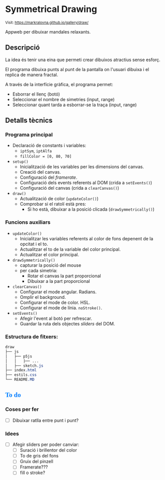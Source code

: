 # Symmetrical Drawing

<style>n{color:#0080ff;font-family:"Segoe Print"}</style>

<small>Visit: https://markralovna.github.io/gallery/draw/</small>

Appweb per dibuixar mandales relaxants.

## Descripció

La idea és tenir una eina que permeti crear dibuixos atractius sense esforç.

El programa dibuixa punts al punt de la pantalla on l'usuari dibuixa i el replica de manera fractal.

A través de la interfície gràfica, el programa permet:

* Esborrar el llenç (botó)
* Seleccionar el nombre de simetries (input, range)
* Seleccionar quant tarda a esborrar-se la traça (input, range)

## Detalls tècnics

### Programa principal

* Declaració de constants i variables:
	* `iptSym`, `iptAlfa`
	* `fillColor = [0, 80, 70]`
* `setup()`
	* Inicialització de les variables per les dimensions del canvas.
	* Creació del canvas.
	* Configuració del *framerate*.
	* Configuració dels events referents al DOM (crida a `setEvents()`)
	* Configuració del canvas (crida a `clearCanvas()`)
* `draw()`
	* Actualització de color (`updateColor()`)
	* Comprobar si el ratolí està pres:
		* Si ho està, dibuixar a la posició clicada (`drawSymmetrically()`)

### Funcions auxiliars

* `updateColor()`
	* Inicialitzar les variables referents al color de fons depenent de la opcitat i el to.
	* Actualitzar el to de la variable del color principal.
	* Actualitzar el color principal.
* `drawSymmetrically()`
	* capturar la posició del mouse
	* per cada simetria:
		* Rotar el canvas la part proporcional
		* Dibuixar a la part proporcional
* `clearCanvas()`
	* Configurar el mode angular. Radians.
	* Omplir el background.
	* Configurar el mode de color. HSL.
	* Configurar el mode de línia. `noStroke()`. 
* `setEvents()`
	* Afegir l'event al botó per refrescar.
	* Guardar la ruta dels objectes *sliders* del DOM.

### Estructura de fitxers:

```css
draw
├── js
│   ├── p5js
│   │   ├── ...
│   ├── sketch.js
├── index.html
├── estils.css
└── README.MD
```

## <n>To do</n>

### Coses per fer

* [ ] Dibuixar ratlla entre punt i punt?

### Idees

* [ ] Afegir sliders per poder canviar:
	* [ ] Suració i brillentor del color
	* [ ] To de gris del fons
	* [ ] Gruix del pinzell
	* [ ] Framerate???
	* [ ] fill o stroke?